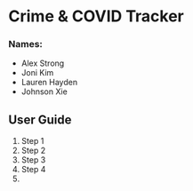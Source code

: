 # Crime &amp; COVID Tracker

### Names:
- Alex Strong
- Joni Kim
- Lauren Hayden
- Johnson Xie 


## User Guide

1) Step 1
2) Step 2
3) Step 3
4) Step 4
5)
